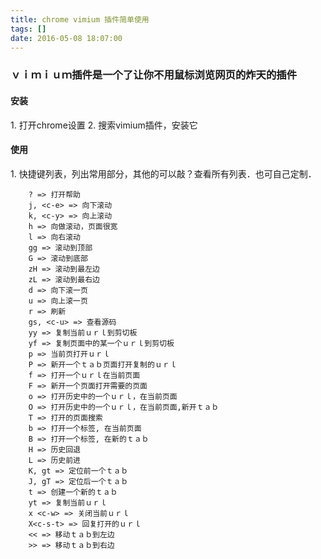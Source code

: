 ```yaml
---
title: chrome vimium 插件简单使用
tags: []
date: 2016-05-08 18:07:00
---
```


### ｖｉｍｉｕｍ插件是一个了让你不用鼠标浏览网页的炸天的插件

#### 安装

1\. 打开chrome设置
2\. 搜索vimium插件，安装它

#### 使用

1\. 快捷键列表，列出常用部分，其他的可以敲？查看所有列表．也可自己定制．

        ? => 打开帮助
        j, <c-e> => 向下滚动
        k, <c-y> => 向上滚动
        h => 向做滚动，页面很宽
        l => 向右滚动
        gg => 滚动到顶部
        G => 滚动到底部
        zH => 滚动到最左边
        zL => 滚动到最右边
        d => 向下滚一页
        u => 向上滚一页
        r => 刷新
        gs, <c-u> => 查看源码
        yy => 复制当前ｕｒｌ到剪切板
        yf => 复制页面中的某一个ｕｒｌ到剪切板
        p => 当前页打开ｕｒｌ
        P => 新开一个ｔａｂ页面打开复制的ｕｒｌ
        f => 打开一个ｕｒｌ在当前页面
        F => 新开一个页面打开需要的页面
        o => 打开历史中的一个ｕｒｌ，在当前页面
        O => 打开历史中的一个ｕｒｌ，在当前页面,新开ｔａｂ
        T => 打开的页面搜索
        b => 打开一个标签, 在当前页面
        B => 打开一个标签, 在新的ｔａｂ
        H => 历史回退
        L => 历史前进
        K, gt => 定位前一个ｔａｂ
        J, gT => 定位后一个ｔａｂ
        t => 创建一个新的ｔａｂ
        yt => 复制当前ｕｒｌ
        x <c-w> => 关闭当前ｕｒｌ
        X<c-s-t> => 回复打开的ｕｒｌ
        << => 移动ｔａｂ到左边
        >> => 移动ｔａｂ到右边
